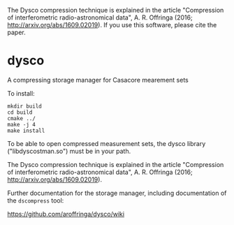 The Dysco compression technique is explained in the article "Compression of interferometric radio-astronomical data",
A. R. Offringa (2016; http://arxiv.org/abs/1609.02019). If you use this software, please cite the paper.

# dysco
A compressing storage manager for Casacore mearement sets

To install:

    mkdir build
    cd build
    cmake ../
    make -j 4
    make install

To be able to open compressed measurement sets, the dysco library ("libdyscostman.so") must be in your path.

The Dysco compression technique is explained in the article "Compression of interferometric radio-astronomical data",
A. R. Offringa (2016; http://arxiv.org/abs/1609.02019).

Further documentation for the storage manager, including documentation of the `dscompress` tool:

https://github.com/aroffringa/dysco/wiki
